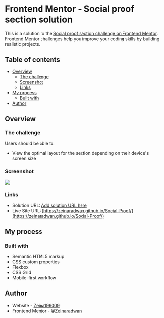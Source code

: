 # Frontend Mentor - Social proof section solution

This is a solution to the [Social proof section challenge on Frontend Mentor](https://www.frontendmentor.io/challenges/social-proof-section-6e0qTv_bA). Frontend Mentor challenges help you improve your coding skills by building realistic projects.

## Table of contents

- [Overview](#overview)
  - [The challenge](#the-challenge)
  - [Screenshot](#screenshot)
  - [Links](#links)
- [My process](#my-process)
  - [Built with](#built-with)
- [Author](#author)

## Overview

### The challenge

Users should be able to:

- View the optimal layout for the section depending on their device's screen size

### Screenshot

![](./Social-Proof/images/DesktopVersion.png)

### Links

- Solution URL: [Add solution URL here](https://your-solution-url.com)
- Live Site URL: [https://zeinaradwan.github.io/Social-Proof/](https://zeinaradwan.github.io/Social-Proof/)

## My process

### Built with

- Semantic HTML5 markup
- CSS custom properties
- Flexbox
- CSS Grid
- Mobile-first workflow

## Author

- Website - [Zeina199009](https://www.github.com/ZeinaRadwan)
- Frontend Mentor - [@Zeinaradwan](https://www.frontendmentor.io/profile/zeinaradwan)
